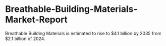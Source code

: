 # Breathable-Building-Materials-Market-Report
Breathable Building Materials is estimated to rise to $4.1 billion by 2035 from $2.1 billion of 2024.
